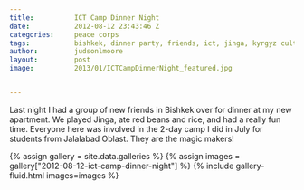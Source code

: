```yaml
---
title:			ICT Camp Dinner Night
date:			2012-08-12 23:43:46 Z
categories:		peace corps
tags:			bishkek, dinner party, friends, ict, jinga, kyrgyz culture, kyrgyzstan
author:			judsonlmoore
layout:			post
image:			2013/01/ICTCampDinnerNight_featured.jpg


---
```


Last night I had a group of new friends in Bishkek over for dinner at my new apartment. We played Jinga, ate red beans and rice, and had a really fun time. Everyone here was involved in the 2-day camp I did in July for students from Jalalabad Oblast. They are the magic makers!

{% assign gallery = site.data.galleries %}
{% assign images = gallery["2012-08-12-ict-camp-dinner-night"] %}
{% include gallery-fluid.html images=images %}
